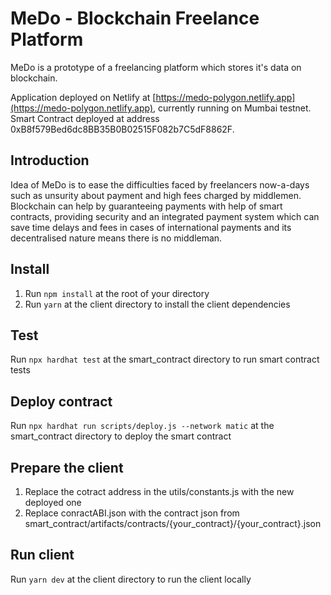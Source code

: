 # MeDo - Blockchain Freelance Platform
MeDo is a prototype of a freelancing platform which stores it's data on blockchain.

Application deployed on Netlify at [https://medo-polygon.netlify.app](https://medo-polygon.netlify.app), currently running on Mumbai testnet.
Smart Contract deployed at address 0xB8f579Bed6dc8BB35B0B02515F082b7C5dF8862F.

## Introduction
Idea of MeDo is to ease the difficulties faced by freelancers now-a-days such as unsurity about payment and high fees charged by middlemen. Blockchain can help by guaranteeing payments with help of smart contracts, providing security and an integrated payment system which can save time delays and fees in cases of international payments and its decentralised nature means there is no middleman.

## Install
1. Run `npm install` at the root of your directory
2. Run `yarn` at the client directory to install the client dependencies

## Test
Run `npx hardhat test` at the smart_contract directory to run smart contract tests

## Deploy contract
Run `npx hardhat run scripts/deploy.js --network matic` at the smart_contract directory to deploy the smart contract

## Prepare the client
1. Replace the cotract address in the utils/constants.js with the new deployed one
2. Replace conractABI.json with the contract json from smart_contract/artifacts/contracts/{your_contract}/{your_contract}.json

## Run client
Run `yarn dev` at the client directory to run the client locally


